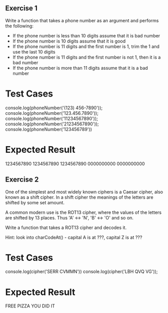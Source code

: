 ## Exercise 1

Write a function that takes a phone number as an argument and performs the following:

- If the phone number is less than 10 digits assume that it is bad number
- If the phone number is 10 digits assume that it is good
- If the phone number is 11 digits and the first number is 1, trim the 1 and use the last 10 digits
- If the phone number is 11 digits and the first number is not 1, then it is a bad number
- If the phone number is more than 11 digits assume that it is a bad number

# Test Cases
console.log(phoneNumber('(123) 456-7890'));
console.log(phoneNumber('123.456.7890'));
console.log(phoneNumber('11234567890'));
console.log(phoneNumber('21234567890'));
console.log(phoneNumber('123456789'))

# Expected Result
1234567890
1234567890
1234567890
0000000000
0000000000


## Exercise 2

One of the simplest and most widely known ciphers is a Caesar cipher, also known as a shift cipher. In a shift cipher the meanings of the letters are shifted by some set amount.

A common modern use is the ROT13 cipher, where the values of the letters are shifted by 13 places. Thus 'A' ↔ 'N', 'B' ↔ 'O' and so on.

Write a function that takes a ROT13 cipher and decodes it.

Hint: look into charCodeAt() - capital A is at ???, capital Z is at ???

# Test Cases
console.log(cipher('SERR CVMMN'))
console.log(cipher('LBH QVQ VG'));

# Expected Result
FREE PIZZA
YOU DID IT

